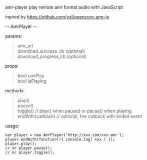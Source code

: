 amr-player
play remote amr format audio with JavaScript  

inpired by https://github.com/yxl/opencore-amr-js  

-- AmrPlayer --

params:   
  >amr_url   
  >download_success_cb (optional)   
  >download_progress_cb (optional)   
  
props:   
  >bool canPlay   
  >bool isPlaying
  
methods:   
  >play()   
  >pause()   
  >toggle() // play() when paused or pause() when playing   
  >endWith(callback) // optional, fire callback with ended event

usage:
    <script src="xxx/amrnb.js"></script>
    <script src="xxx/amrplayer.js"></script>
	  
	var player = new AmrPlayer('http://xxx.com/xxx.amr');
	player.endWith(function(){ console.log( xxx ) });
	player.play();
	// or player.pause();
	// or player.toggle();
